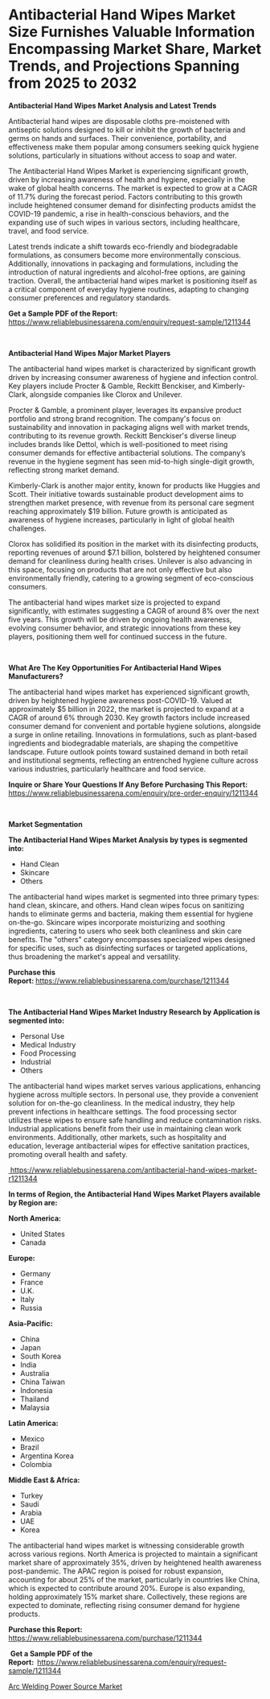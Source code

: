 <p><h1>Antibacterial Hand Wipes Market Size Furnishes Valuable Information Encompassing Market Share, Market Trends, and Projections Spanning from 2025 to 2032</h1></p><p><strong>Antibacterial Hand Wipes Market Analysis and Latest Trends</strong></p>
<p><p>Antibacterial hand wipes are disposable cloths pre-moistened with antiseptic solutions designed to kill or inhibit the growth of bacteria and germs on hands and surfaces. Their convenience, portability, and effectiveness make them popular among consumers seeking quick hygiene solutions, particularly in situations without access to soap and water.</p><p>The Antibacterial Hand Wipes Market is experiencing significant growth, driven by increasing awareness of health and hygiene, especially in the wake of global health concerns. The market is expected to grow at a CAGR of 11.7% during the forecast period. Factors contributing to this growth include heightened consumer demand for disinfecting products amidst the COVID-19 pandemic, a rise in health-conscious behaviors, and the expanding use of such wipes in various sectors, including healthcare, travel, and food service.</p><p>Latest trends indicate a shift towards eco-friendly and biodegradable formulations, as consumers become more environmentally conscious. Additionally, innovations in packaging and formulations, including the introduction of natural ingredients and alcohol-free options, are gaining traction. Overall, the antibacterial hand wipes market is positioning itself as a critical component of everyday hygiene routines, adapting to changing consumer preferences and regulatory standards.</p></p>
<p><strong>Get a Sample PDF of the Report:&nbsp;</strong> <a href="https://www.reliablebusinessarena.com/enquiry/request-sample/1211344?utm_campaign=3529&utm_medium=2&utm_source=Github&utm_content=ia&utm_term=24032025&utm_id=antibacterial-hand-wipes">https://www.reliablebusinessarena.com/enquiry/request-sample/1211344</a></p>
<p>&nbsp;</p>
<p><strong>Antibacterial Hand Wipes Major Market Players</strong></p>
<p><p>The antibacterial hand wipes market is characterized by significant growth driven by increasing consumer awareness of hygiene and infection control. Key players include Procter & Gamble, Reckitt Benckiser, and Kimberly-Clark, alongside companies like Clorox and Unilever.</p><p>Procter & Gamble, a prominent player, leverages its expansive product portfolio and strong brand recognition. The company's focus on sustainability and innovation in packaging aligns well with market trends, contributing to its revenue growth. Reckitt Benckiser's diverse lineup includes brands like Dettol, which is well-positioned to meet rising consumer demands for effective antibacterial solutions. The company’s revenue in the hygiene segment has seen mid-to-high single-digit growth, reflecting strong market demand.</p><p>Kimberly-Clark is another major entity, known for products like Huggies and Scott. Their initiative towards sustainable product development aims to strengthen market presence, with revenue from its personal care segment reaching approximately $19 billion. Future growth is anticipated as awareness of hygiene increases, particularly in light of global health challenges.</p><p>Clorox has solidified its position in the market with its disinfecting products, reporting revenues of around $7.1 billion, bolstered by heightened consumer demand for cleanliness during health crises. Unilever is also advancing in this space, focusing on products that are not only effective but also environmentally friendly, catering to a growing segment of eco-conscious consumers.</p><p>The antibacterial hand wipes market size is projected to expand significantly, with estimates suggesting a CAGR of around 8% over the next five years. This growth will be driven by ongoing health awareness, evolving consumer behavior, and strategic innovations from these key players, positioning them well for continued success in the future.</p></p>
<p>&nbsp;</p>
<p><strong>What Are The Key Opportunities For Antibacterial Hand Wipes Manufacturers?</strong></p>
<p><p>The antibacterial hand wipes market has experienced significant growth, driven by heightened hygiene awareness post-COVID-19. Valued at approximately $5 billion in 2022, the market is projected to expand at a CAGR of around 6% through 2030. Key growth factors include increased consumer demand for convenient and portable hygiene solutions, alongside a surge in online retailing. Innovations in formulations, such as plant-based ingredients and biodegradable materials, are shaping the competitive landscape. Future outlook points toward sustained demand in both retail and institutional segments, reflecting an entrenched hygiene culture across various industries, particularly healthcare and food service.</p></p>
<p><strong>Inquire or Share Your Questions If Any Before Purchasing This Report:</strong> <a href="https://www.reliablebusinessarena.com/enquiry/pre-order-enquiry/1211344?utm_campaign=3529&utm_medium=2&utm_source=Github&utm_content=ia&utm_term=24032025&utm_id=antibacterial-hand-wipes">https://www.reliablebusinessarena.com/enquiry/pre-order-enquiry/1211344</a></p>
<p>&nbsp;</p>
<p><strong>Market Segmentation</strong></p>
<p><strong>The Antibacterial Hand Wipes Market Analysis by types is segmented into:</strong></p>
<p><ul><li>Hand Clean</li><li>Skincare</li><li>Others</li></ul></p>
<p><p>The antibacterial hand wipes market is segmented into three primary types: hand clean, skincare, and others. Hand clean wipes focus on sanitizing hands to eliminate germs and bacteria, making them essential for hygiene on-the-go. Skincare wipes incorporate moisturizing and soothing ingredients, catering to users who seek both cleanliness and skin care benefits. The "others" category encompasses specialized wipes designed for specific uses, such as disinfecting surfaces or targeted applications, thus broadening the market's appeal and versatility.</p></p>
<p><strong>Purchase this Report:&nbsp;</strong><a href="https://www.reliablebusinessarena.com/purchase/1211344?utm_campaign=3529&utm_medium=2&utm_source=Github&utm_content=ia&utm_term=24032025&utm_id=antibacterial-hand-wipes">https://www.reliablebusinessarena.com/purchase/1211344</a></p>
<p>&nbsp;</p>
<p><strong>The Antibacterial Hand Wipes Market Industry Research by Application is segmented into:</strong></p>
<p><ul><li>Personal Use</li><li>Medical Industry</li><li>Food Processing</li><li>Industrial</li><li>Others</li></ul></p>
<p><p>The antibacterial hand wipes market serves various applications, enhancing hygiene across multiple sectors. In personal use, they provide a convenient solution for on-the-go cleanliness. In the medical industry, they help prevent infections in healthcare settings. The food processing sector utilizes these wipes to ensure safe handling and reduce contamination risks. Industrial applications benefit from their use in maintaining clean work environments. Additionally, other markets, such as hospitality and education, leverage antibacterial wipes for effective sanitation practices, promoting overall health and safety.</p></p>
<p><a href="https://www.reliablebusinessarena.com/antibacterial-hand-wipes-market-r1211344?utm_campaign=3529&utm_medium=2&utm_source=Github&utm_content=ia&utm_term=24032025&utm_id=antibacterial-hand-wipes">&nbsp;https://www.reliablebusinessarena.com/antibacterial-hand-wipes-market-r1211344</a></p>
<p><strong>In terms of Region, the Antibacterial Hand Wipes Market Players available by Region are:</strong></p>
<p>
    <p> <strong> North America: </strong>
        <ul>
            <li>United States</li>
            <li>Canada</li>
        </ul>
        </p> 
    <p> <strong> Europe: </strong>
        <ul>
            <li>Germany</li>
            <li>France</li>
            <li>U.K.</li>
            <li>Italy</li>
            <li>Russia</li>
        </ul>
        </p> 
    <p> <strong> Asia-Pacific: </strong>
        <ul>
            <li>China</li>
            <li>Japan</li>
            <li>South Korea</li>
            <li>India</li>
            <li>Australia</li>
            <li>China Taiwan</li>
            <li>Indonesia</li>
            <li>Thailand</li>
            <li>Malaysia</li>
        </ul>
        </p> 
    <p> <strong> Latin America: </strong>
        <ul>
            <li>Mexico</li>
            <li>Brazil</li>
            <li>Argentina Korea</li>
            <li>Colombia</li>
        </ul>
        </p> 
    <p> <strong> Middle East & Africa: </strong>
        <ul>
            <li>Turkey</li>
            <li>Saudi</li>
            <li>Arabia</li>
            <li>UAE</li>
            <li>Korea</li>
        </ul>
    </p>
    </p>
<p><p>The antibacterial hand wipes market is witnessing considerable growth across various regions. North America is projected to maintain a significant market share of approximately 35%, driven by heightened health awareness post-pandemic. The APAC region is poised for robust expansion, accounting for about 25% of the market, particularly in countries like China, which is expected to contribute around 20%. Europe is also expanding, holding approximately 15% market share. Collectively, these regions are expected to dominate, reflecting rising consumer demand for hygiene products.</p></p>
<p><strong>Purchase this Report: </strong><a href="https://www.reliablebusinessarena.com/purchase/1211344?utm_campaign=3529&utm_medium=2&utm_source=Github&utm_content=ia&utm_term=24032025&utm_id=antibacterial-hand-wipes">https://www.reliablebusinessarena.com/purchase/1211344</a></p>
<p>&nbsp;<strong>Get a Sample PDF of the Report:&nbsp;&nbsp;</strong><a href="https://www.reliablebusinessarena.com/enquiry/request-sample/1211344?utm_campaign=3529&utm_medium=2&utm_source=Github&utm_content=ia&utm_term=24032025&utm_id=antibacterial-hand-wipes">https://www.reliablebusinessarena.com/enquiry/request-sample/1211344</a></p>
<p><strong></strong></p>
<p><p><a href="https://github.com/XavierTyler76/Market-Research-Report-List-1/blob/main/arc-welding-power-source-market.md?utm_campaign=3529&utm_medium=2&utm_source=Github&utm_content=ia&utm_term=24032025&utm_id=antibacterial-hand-wipes">Arc Welding Power Source Market</a></p></p>